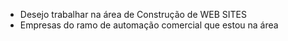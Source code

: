 * Desejo trabalhar na área de Construção de WEB SITES
* Empresas do ramo de automação comercial que estou na área
